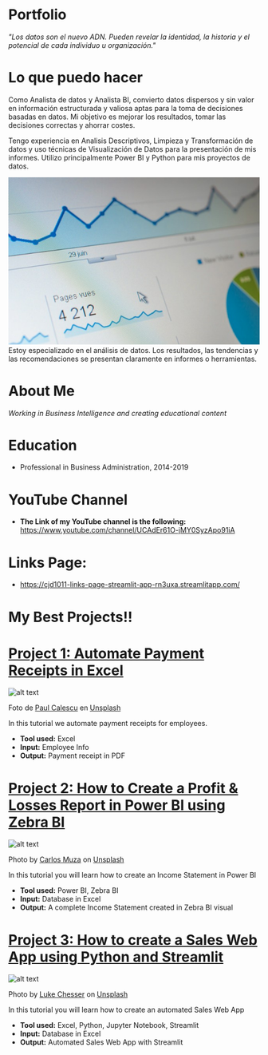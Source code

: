 # Portfolio
*"Los datos son el nuevo ADN. Pueden revelar la identidad, la historia y el potencial de cada individuo u organización."*

# Lo que puedo hacer
Como Analista de datos y Analista BI, convierto datos dispersos y sin valor en información estructurada y valiosa aptas para la toma de decisiones basadas en datos. Mi objetivo es mejorar los resultados, tomar las decisiones correctas y ahorrar costes.

Tengo experiencia en Analisis Descriptivos, Limpieza y Transformación de datos y uso técnicas de Visualización de Datos para la presentación de mis informes. Utilizo principalmente Power BI y Python para mis proyectos de datos.

![alt text](agence-olloweb-qfp4-Ud6Fyg-unsplash.jpg) Estoy especializado en el análisis de datos. Los resultados, las tendencias y las recomendaciones se presentan claramente en informes o herramientas.

# About Me
*Working in Business Intelligence and creating educational content*

# Education
* Professional in Business Administration, 2014-2019

# YouTube Channel
* **The Link of my YouTube channel is the following:** https://www.youtube.com/channel/UCAdEr61O-jMY0SyzApo91iA

# Links Page:
* https://cjd1011-links-page-streamlit-app-rn3uxa.streamlitapp.com/

# My Best Projects!!

# [Project 1: Automate Payment Receipts in Excel](https://www.youtube.com/watch?v=qW3ih96Tnpk)
![alt text](paul-calescu-KW3m50XRhjk-unsplash.jpg)

Foto de <a href="https://unsplash.com/es/@pcalescu?utm_content=creditCopyText&utm_medium=referral&utm_source=unsplash">Paul Calescu</a> en <a href="https://unsplash.com/es/fotos/macbook-pro-en-mesa-blanca-KW3m50XRhjk?utm_content=creditCopyText&utm_medium=referral&utm_source=unsplash">Unsplash</a>

  

In this tutorial we automate payment receipts for employees.
* **Tool used:** Excel
* **Input:** Employee Info
* **Output:** Payment receipt in PDF

# [Project 2: How to Create a Profit & Losses Report in Power BI using Zebra BI](https://www.youtube.com/watch?v=SWTHN9d6g2A)
![alt text](carlos-muza-hpjSkU2UYSU-unsplash.jpg)

Photo by <a href="https://unsplash.com/@kmuza?utm_source=unsplash&utm_medium=referral&utm_content=creditCopyText">Carlos Muza</a> on <a href="https://unsplash.com/s/photos/income-statement?utm_source=unsplash&utm_medium=referral&utm_content=creditCopyText">Unsplash</a>
  

In this tutorial you will learn how to create an Income Statement in Power BI 
* **Tool used:** Power BI, Zebra BI
* **Input:** Database in Excel
* **Output:** A complete Income Statement created in Zebra BI visual

# [Project 3: How to create a Sales Web App using Python and Streamlit](https://www.youtube.com/watch?v=KU7-V4OC3Jg)
![alt text](luke-chesser-JKUTrJ4vK00-unsplash.jpg)

Photo by <a href="https://unsplash.com/@lukechesser?utm_source=unsplash&utm_medium=referral&utm_content=creditCopyText">Luke Chesser</a> on <a href="https://unsplash.com/s/photos/sales-report?utm_source=unsplash&utm_medium=referral&utm_content=creditCopyText">Unsplash</a>  
  

In this tutorial you will learn how to create an automated Sales Web App  
* **Tool used:** Excel, Python, Jupyter Notebook, Streamlit
* **Input:** Database in Excel
* **Output:** Automated Sales Web App with Streamlit

